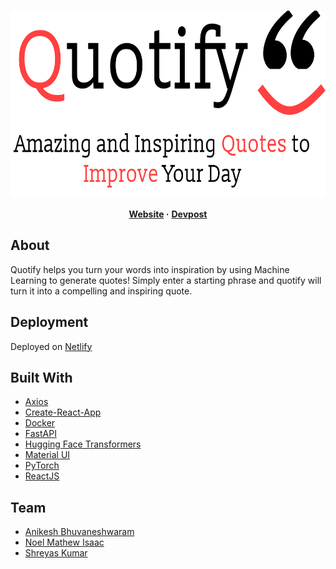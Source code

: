<br />
<p align="center">
  <a href="https://quotifymyworld.netlify.app/">
    <img src="src/assets/Project_Logo_Icons/Project_Logo.png" alt="Logo" height="300">
  </a>

  <p align="center">
  <b>
    <a href="https://quotifymyworld.netlify.app/">Website</a>
  </b>
  <b>·</b>
  <b>
  <a href="https://devpost.com/software/quotify-0w9k14#updates">Devpost</a>
  </b>
  </p>
</p>


## About
Quotify helps you turn your words into inspiration by using Machine Learning to generate quotes! Simply enter a starting phrase and quotify will turn it into a compelling and inspiring quote. 

## Deployment
Deployed on [Netlify](https://www.netlify.com/)

## Built With
* [Axios](https://www.axios.com/)
* [Create-React-App](https://reactjs.org/docs/create-a-new-react-app.html#create-react-app)
* [Docker](https://www.docker.com/)
* [FastAPI](https://fastapi.tiangolo.com/)
* [Hugging Face Transformers](https://huggingface.co/transformers/)
* [Material UI](https://material-ui.com/)
* [PyTorch](https://pytorch.org/)
* [ReactJS](https://reactjs.org/)


## Team
* [Anikesh Bhuvaneshwaram](https://github.com/Anikesh99)
* [Noel Mathew Isaac](https://github.com/noelmathewisaac)
* [Shreyas Kumar](https://github.com/shreytheshreyas)




